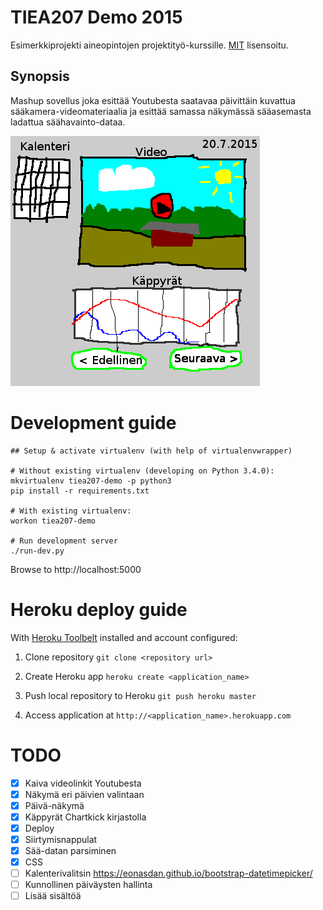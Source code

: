 # TIEA207 Demo 2015
Esimerkkiprojekti aineopintojen projektityö-kurssille.
[MIT](LICENSE) lisensoitu.

## Synopsis
Mashup sovellus joka esittää Youtubesta saatavaa päivittäin kuvattua sääkamera-videomateriaalia ja esittää samassa näkymässä sääasemasta ladattua säähavainto-dataa.

![UI Proto](media/sketch.png) 

# Development guide

    ## Setup & activate virtualenv (with help of virtualenvwrapper)

    # Without existing virtualenv (developing on Python 3.4.0):
    mkvirtualenv tiea207-demo -p python3
    pip install -r requirements.txt
    
    # With existing virtualenv:
    workon tiea207-demo

    # Run development server
    ./run-dev.py

Browse to http://localhost:5000

# Heroku deploy guide

With [Heroku Toolbelt](https://toolbelt.heroku.com/) installed and account configured:

1) Clone repository `git clone <repository url>`

2) Create Heroku app `heroku create <application_name>`

3) Push local repository to Heroku `git push heroku master`

4) Access application at `http://<application_name>.herokuapp.com`

# TODO
- [x] Kaiva videolinkit Youtubesta
- [x] Näkymä eri päivien valintaan
- [x] Päivä-näkymä
- [x] Käppyrät Chartkick kirjastolla
- [x] Deploy
- [x] Siirtymisnappulat
- [x] Sää-datan parsiminen
- [x] CSS
- [ ] Kalenterivalitsin https://eonasdan.github.io/bootstrap-datetimepicker/
- [ ] Kunnollinen päiväysten hallinta
- [ ] Lisää sisältöä
